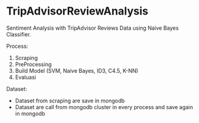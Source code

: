 # TripAdvisorReviewAnalysis
Sentiment Analysis with TripAdvisor Reviews Data using Naive Bayes Classifier.

Process:
1. Scraping
2. PreProcessing
3. Build Model (SVM, Naive Bayes, ID3, C4.5, K-NN)
4. Evaluasi

Dataset:
- Dataset from scraping are save in mongodb
- Dataset are call from mongodb cluster in every process and save again in mongodb
